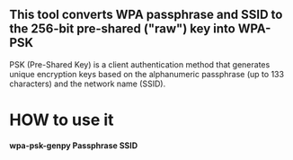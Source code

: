 ## This tool converts WPA passphrase and SSID to the 256-bit pre-shared ("raw") key into WPA-PSK

PSK (Pre-Shared Key) is a client authentication method that generates unique encryption keys based on the alphanumeric passphrase (up to 133 characters) and the network name (SSID).

# HOW to use it

#### wpa-psk-genpy Passphrase SSID
